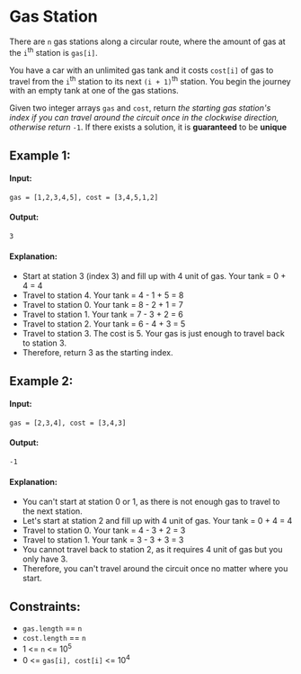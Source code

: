 # Gas Station

There are `n` gas stations along a circular route, where the amount of gas at the `i`<sup>th</sup> station is `gas[i]`.

You have a car with an unlimited gas tank and it costs `cost[i]` of gas to travel from the `i`<sup>th</sup> station to its next `(i + 1)`<sup>th</sup> station. You begin the journey with an empty tank at one of the gas stations.

Given two integer arrays `gas` and `cost`, return *the starting gas station's index if you can travel around the circuit once in the clockwise direction, otherwise return* `-1`. If there exists a solution, it is **guaranteed** to be **unique**

 

## Example 1:

#### Input: 

`gas = [1,2,3,4,5], cost = [3,4,5,1,2]`

#### Output: 

`3`

#### Explanation:
- Start at station 3 (index 3) and fill up with 4 unit of gas. Your tank = 0 + 4 = 4
- Travel to station 4. Your tank = 4 - 1 + 5 = 8
- Travel to station 0. Your tank = 8 - 2 + 1 = 7
- Travel to station 1. Your tank = 7 - 3 + 2 = 6
- Travel to station 2. Your tank = 6 - 4 + 3 = 5
- Travel to station 3. The cost is 5. Your gas is just enough to travel back to station 3.
- Therefore, return 3 as the starting index.



## Example 2:

#### Input: 

`gas = [2,3,4], cost = [3,4,3]`

#### Output: 

`-1`

#### Explanation:
- You can't start at station 0 or 1, as there is not enough gas to travel to the next station.
- Let's start at station 2 and fill up with 4 unit of gas. Your tank = 0 + 4 = 4
- Travel to station 0. Your tank = 4 - 3 + 2 = 3
- Travel to station 1. Your tank = 3 - 3 + 3 = 3
- You cannot travel back to station 2, as it requires 4 unit of gas but you only have 3.
- Therefore, you can't travel around the circuit once no matter where you start.
 

## Constraints:
- `gas.length` == `n`
- `cost.length` == `n`
- 1 <= `n` <= 10<sup>5</sup>
- 0 <= `gas[i], cost[i]` <= 10<sup>4</sup>
